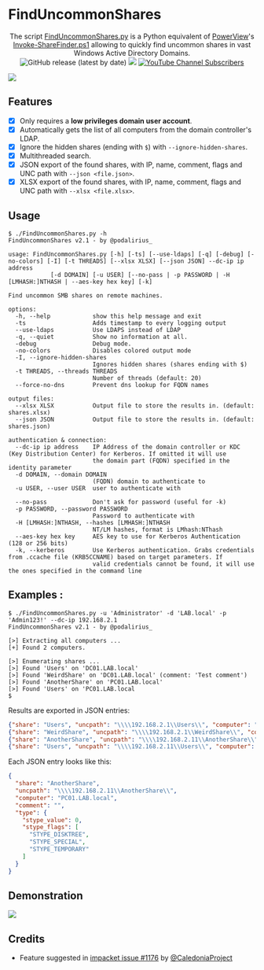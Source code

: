 # FindUncommonShares

<p align="center">
    The script <a href="https://github.com/p0dalirius/FindUncommonShares/blob/main/FindUncommonShares.py">FindUncommonShares.py</a> is a Python equivalent of <a href="https://github.com/darkoperator/Veil-PowerView/">PowerView</a>'s <a href="https://github.com/darkoperator/Veil-PowerView/blob/master/PowerView/functions/Invoke-ShareFinder.ps1">Invoke-ShareFinder.ps1</a> allowing to quickly find uncommon shares in vast Windows Active Directory Domains.
    <br>
    <img alt="GitHub release (latest by date)" src="https://img.shields.io/github/v/release/p0dalirius/FindUncommonShares">
    <a href="https://twitter.com/intent/follow?screen_name=podalirius_" title="Follow"><img src="https://img.shields.io/twitter/follow/podalirius_?label=Podalirius&style=social"></a>
    <a href="https://www.youtube.com/c/Podalirius_?sub_confirmation=1" title="Subscribe"><img alt="YouTube Channel Subscribers" src="https://img.shields.io/youtube/channel/subscribers/UCF_x5O7CSfr82AfNVTKOv_A?style=social"></a>
    <br>
</p>


![](.github/banner.png)


## Features

 - [x] Only requires a **low privileges domain user account**.
 - [x] Automatically gets the list of all computers from the domain controller's LDAP.
 - [x] Ignore the hidden shares (ending with `$`) with `--ignore-hidden-shares`.
 - [x] Multithreaded search.
 - [x] JSON export of the found shares, with IP, name, comment, flags and UNC path with `--json <file.json>`.
 - [x] XLSX export of the found shares, with IP, name, comment, flags and UNC path with `--xlsx <file.xlsx>`.

## Usage

```              
$ ./FindUncommonShares.py -h
FindUncommonShares v2.1 - by @podalirius_

usage: FindUncommonShares.py [-h] [-ts] [--use-ldaps] [-q] [-debug] [-no-colors] [-I] [-t THREADS] [--xlsx XLSX] [--json JSON] --dc-ip ip address
            [-d DOMAIN] [-u USER] [--no-pass | -p PASSWORD | -H [LMHASH:]NTHASH | --aes-key hex key] [-k]

Find uncommon SMB shares on remote machines.

options:
  -h, --help            show this help message and exit
  -ts                   Adds timestamp to every logging output
  --use-ldaps           Use LDAPS instead of LDAP
  -q, --quiet           Show no information at all.
  -debug                Debug mode.
  -no-colors            Disables colored output mode
  -I, --ignore-hidden-shares
                        Ignores hidden shares (shares ending with $)
  -t THREADS, --threads THREADS
                        Number of threads (default: 20)
  --force-no-dns        Prevent dns lookup for FQDN names                      

output files:
  --xlsx XLSX           Output file to store the results in. (default: shares.xlsx)
  --json JSON           Output file to store the results in. (default: shares.json)

authentication & connection:
  --dc-ip ip address    IP Address of the domain controller or KDC (Key Distribution Center) for Kerberos. If omitted it will use
                        the domain part (FQDN) specified in the identity parameter
  -d DOMAIN, --domain DOMAIN
                        (FQDN) domain to authenticate to
  -u USER, --user USER  user to authenticate with

  --no-pass             Don't ask for password (useful for -k)
  -p PASSWORD, --password PASSWORD
                        Password to authenticate with
  -H [LMHASH:]NTHASH, --hashes [LMHASH:]NTHASH
                        NT/LM hashes, format is LMhash:NThash
  --aes-key hex key     AES key to use for Kerberos Authentication (128 or 256 bits)
  -k, --kerberos        Use Kerberos authentication. Grabs credentials from .ccache file (KRB5CCNAME) based on target parameters. If
                        valid credentials cannot be found, it will use the ones specified in the command line
```

## Examples :

```
$ ./FindUncommonShares.py -u 'Administrator' -d 'LAB.local' -p 'Admin123!' --dc-ip 192.168.2.1
FindUncommonShares v2.1 - by @podalirius_

[>] Extracting all computers ...
[+] Found 2 computers.

[>] Enumerating shares ...
[>] Found 'Users' on 'DC01.LAB.local'
[>] Found 'WeirdShare' on 'DC01.LAB.local' (comment: 'Test comment')
[>] Found 'AnotherShare' on 'PC01.LAB.local'
[>] Found 'Users' on 'PC01.LAB.local
$
```

Results are exported in JSON entries:

```json
{"share": "Users", "uncpath": "\\\\192.168.2.1\\Users\\", "computer": "DC01.LAB.local", "comment": "", "type": {"stype_value": 0, "stype_flags": ["STYPE_DISKTREE", "STYPE_SPECIAL", "STYPE_TEMPORARY"]}}
{"share": "WeirdShare", "uncpath": "\\\\192.168.2.1\\WeirdShare\\", "computer": "DC01.LAB.local", "comment": "Test comment", "type": {"stype_value": 0, "stype_flags": ["STYPE_DISKTREE", "STYPE_SPECIAL", "STYPE_TEMPORARY"]}}
{"share": "AnotherShare", "uncpath": "\\\\192.168.2.11\\AnotherShare\\", "computer": "PC01.LAB.local", "comment": "", "type": {"stype_value": 0, "stype_flags": ["STYPE_DISKTREE", "STYPE_SPECIAL", "STYPE_TEMPORARY"]}}
{"share": "Users", "uncpath": "\\\\192.168.2.11\\Users\\", "computer": "PC01.LAB.local", "comment": "", "type": {"stype_value": 0, "stype_flags": ["STYPE_DISKTREE", "STYPE_SPECIAL", "STYPE_TEMPORARY"]}}
```

Each JSON entry looks like this:

```json
{
  "share": "AnotherShare",
  "uncpath": "\\\\192.168.2.11\\AnotherShare\\",
  "computer": "PC01.LAB.local",
  "comment": "",
  "type": {
    "stype_value": 0,
    "stype_flags": [
      "STYPE_DISKTREE",
      "STYPE_SPECIAL",
      "STYPE_TEMPORARY"
    ]
  }
}
```

## Demonstration

![](./.github/example.png)

## Credits

 - Feature suggested in [impacket issue #1176](https://github.com/SecureAuthCorp/impacket/issues/1176) by [@CaledoniaProject](https://github.com/CaledoniaProject)
